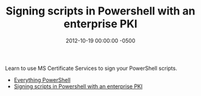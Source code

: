 ﻿---
title:  Signing scripts in Powershell with an enterprise PKI
date:   2012-10-19 00:00:00 -0500
categories: IT
---

Learn to use MS Certificate Services to sign your PowerShell scripts.

- [Everything PowerShell]("http://www.everythingpowershell.com")
- [Signing scripts in Powershell with an enterprise PKI](http://www.everythingpowershell.com/2010/04/signing-scripts-in-powershell-with-an-enterprise-pki.html")
